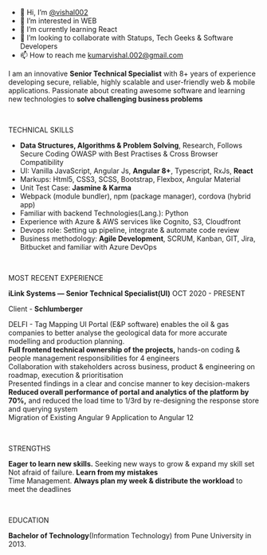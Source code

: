 - 👋 Hi, I’m [@vishal002](@vishal002)
- 👀 I’m interested in WEB
- 🌱 I’m currently learning React
- 💞️ I’m looking to collaborate with Statups, Tech Geeks & Software Developers  
- 📫 How to reach me [kumarvishal.002@gmail.com](mailto:kumarvishal.002@gmail.com) 


I am an innovative <b>Senior Technical Specialist</b> with 8+ years of experience developing secure, reliable, highly scalable and user-friendly web & mobile applications.
Passionate about creating awesome software and learning new technologies to <b>solve challenging business problems</b>

<br/>

TECHNICAL SKILLS

- <b>Data Structures, Algorithms & Problem Solving</b>, Research, Follows Secure Coding OWASP with Best Practises & Cross Browser Compatibility
- UI: Vanilla JavaScript, Angular Js, <b>Angular 8+</b>, Typescript, RxJs, <b>React</b>
- Markups: Html5, CSS3, SCSS, Bootstrap, Flexbox, Angular Material 
- Unit Test Case: <b>Jasmine & Karma</b>
- Webpack (module bundler), npm (package manager), cordova (hybrid app) 
- Familiar with backend Technologies(Lang.): Python
- Experience with Azure & AWS services like Cognito, S3, Cloudfront
- Devops role: Setting up pipeline, integrate & automate code review
- Business methodology: <b>Agile Development</b>, SCRUM, Kanban, GIT, Jira, Bitbucket and familiar with Azure DevOps

<br/>
  
MOST RECENT EXPERIENCE 

<b>iLink Systems  — Senior Technical Specialist(UI)</b>         OCT 2020 - PRESENT <br/>

Client - <b>Schlumberger</b> <br/>

DELFI - Tag Mapping UI Portal (E&P software) enables the oil & gas companies to better analyse the geological data for more accurate modelling and production planning.<br/>
<b>Full frontend technical ownership of the projects,</b> hands-on coding & people management responsibilities for 4 engineers<br/>
Collaboration with stakeholders across business, product & engineering on roadmap, execution & prioritisation<br/>
Presented findings in a clear and concise manner to key decision-makers<br/>
<b>Reduced overall performance of portal and analytics of the platform by 70%,</b> and reduced the load time to 1/3rd by re-designing the response store and querying system<br/>
Migration of Existing Angular 9 Application to Angular 12<br/>

<br/>

STRENGTHS

<b>Eager to learn new skills.</b> Seeking new ways to grow & expand my skill set<br/>
Not afraid of failure. <b>Learn from my mistakes</b> <br/>
Time Management. <b>Always plan my week & distribute the workload</b> to meet the deadlines<br/>

<br/>

EDUCATION

<b>Bachelor of Technology</b>(Information Technology) from Pune University in 2013. 

  


